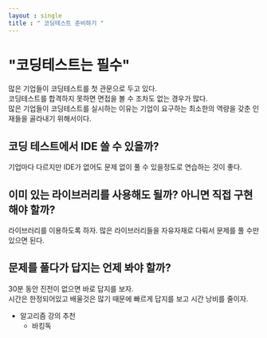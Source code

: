 ```yaml
---
layout : single
title : " 코딩테스트 준비하기 "
---
```

# "코딩테스트는 필수"

많은 기업들이 코딩테스트를 첫 관문으로 두고 있다.  
코딩테스트를 합격하지 못하면 면접을 볼 수 조차도 없는 경우가 많다.  
많은 기업들이 코딩테스트를 실시하는 이유는 기업이 요구하는 최소한의 역량을 갖춘 인재들을 골라내기 위해서이다.  

## 코딩 테스트에서 IDE 쓸 수 있을까?

기업마다 다르지만 IDE가 없어도 문제 없이 풀 수 있을정도로 연습하는 것이 좋다.

## 이미 있는 라이브러리를 사용해도 될까? 아니면 직접 구현해야 할까?

라이브러리를 이용하도록 하자. 
많은 라이브러리들을 자유자재로 다뤄서 문제를 풀 수만 있으면 된다.

## 문제를 풀다가 답지는 언제 봐야 할까?

30분 동안 진전이 없으면 바로 답지를 보자.  
시간은 한정되어있고 배울것은 많기 때문에 빠르게 답지를 보고 시간 낭비를 줄이자.  










+ 알고리즘 강의 추천
  + 바킹독
